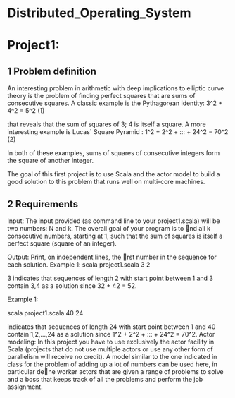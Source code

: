 Distributed_Operating_System
============================

Project1:
===========
1 Problem definition
------------
An interesting problem in arithmetic with deep implications to elliptic curve
theory is the problem of finding perfect squares that are sums of consecutive
squares. A classic example is the Pythagorean identity:
3^2 + 4^2 = 5^2 (1)

that reveals that the sum of squares of 3; 4 is itself a square. A more interesting
example is Lucas` Square Pyramid :
1^2 + 2^2 + ::: + 24^2 = 70^2 (2)

In both of these examples, sums of squares of consecutive integers form the
square of another integer.

The goal of this first project is to use Scala and the actor model to build a
good solution to this problem that runs well on multi-core machines.

2 Requirements
-------------
Input: The input provided (as command line to your project1.scala) will
be two numbers: N and k. The overall goal of your program is to nd all
k consecutive numbers, starting at 1, such that the sum of squares is itself a
perfect square (square of an integer).

Output: Print, on independent lines, the rst number in the sequence for each
solution.
Example 1:
scala project1.scala 3 2

3
indicates that sequences of length 2 with start point between 1 and 3 contain
3,4 as a solution since 32 + 42 = 52.

Example 1:

scala project1.scala 40 24

indicates that sequences of length 24 with start point between 1 and 40 contain 1,2,...,24 as a solution since 1^2 + 2^2 + ::: + 24^2 = 70^2. Actor modeling: In this project you have to use exclusively the actor facility in Scala (projects that do not use multiple actors or use any other form of parallelism will receive no credit). A model similar to the one indicated in class for the problem of adding up a lot of numbers can be used here, in particular dene worker actors that are given a range of problems to solve and a boss that keeps track of all the problems and perform the job assignment.

